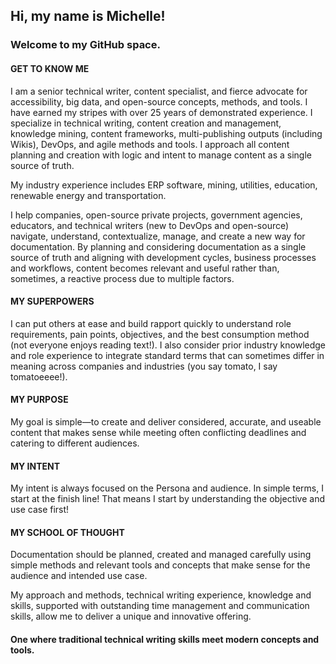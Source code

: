 ## Hi, my name is Michelle!
### Welcome to my GitHub space. 

#### GET TO KNOW ME
I am a senior technical writer, content specialist, and fierce advocate for accessibility, big data, and open-source concepts, methods, and tools. I have earned my stripes with over 25 years of demonstrated experience. I specialize in technical writing, content creation and management, knowledge mining, content frameworks, multi-publishing outputs (including Wikis), DevOps, and agile methods and tools. I approach all content planning and creation with logic and intent to manage content as a single source of truth.

My industry experience includes ERP software, mining, utilities, education, renewable energy and transportation.

I help companies, open-source private projects, government agencies, educators, and technical writers (new to DevOps and open-source) navigate, understand, contextualize, manage, and create a new way for documentation. By planning and considering documentation as a single source of truth and aligning with development cycles, business processes and workflows, content becomes relevant and useful rather than, sometimes, a reactive process due to multiple factors. 

#### MY SUPERPOWERS

I can put others at ease and build rapport quickly to understand role requirements, pain points, objectives, and the best consumption method (not everyone enjoys reading text!). I also consider prior industry knowledge and role experience to integrate standard terms that can sometimes differ in meaning across companies and industries (you say tomato, I say tomatoeeee!). 

#### MY PURPOSE
My goal is simple—to create and deliver considered, accurate, and useable content that makes sense while meeting often conflicting deadlines and catering to different audiences.

#### MY INTENT
My intent is always focused on the Persona and audience. In simple terms, I start at the finish line! That means I start by understanding the objective and use case first!

#### MY SCHOOL OF THOUGHT
Documentation should be planned, created and managed carefully using simple methods and relevant tools and concepts that make sense for the audience and intended use case.

My approach and methods, technical writing experience, knowledge and skills, supported with outstanding time management and communication skills, allow me to deliver a unique and innovative offering.

#### One where traditional technical writing skills meet modern concepts and tools.


